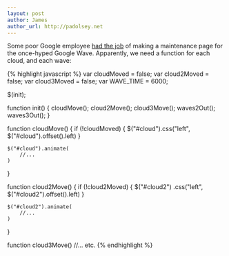 ```yaml
---
layout: post
author: James
author_url: http://padolsey.net
---
```


Some poor Google employee [had the job](http://wave.google.com/maintenance/index.html) of making a maintenance page for the once-hyped Google Wave. Apparently, we need a function for each cloud, and each wave:

{% highlight javascript %}
var cloudMoved = false;
var cloud2Moved = false;
var cloud3Moved = false;
var WAVE_TIME = 6000;

$(init);

function init()
{
    cloudMove();
    cloud2Move();
    cloud3Move();
    waves2Out();
    waves3Out();
}

function cloudMove()
{
    if (!cloudMoved) {
        $("#cloud").css("left", $("#cloud").offset().left)
    }
    
    $("#cloud").animate(
        //...
    )
}

function cloud2Move()
{
    if (!cloud2Moved) {
        $("#cloud2")
            .css("left", $("#cloud2").offset().left)
    }
    
    $("#cloud2").animate(
        //...
    )
}

function cloud3Move() //... etc.
{% endhighlight %}